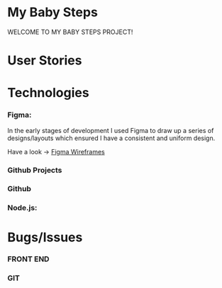 # My Baby Steps

WELCOME TO MY BABY STEPS PROJECT!


# User Stories


# Technologies 


### Figma:

In the early stages of development I used Figma to draw up a series of designs/layouts which ensured I have a consistent and uniform design.

Have a look -> [Figma Wireframes](https://www.figma.com/file/E1G5AxejIpH3UqIKBI1svr/Untitled?node-id=0%3A1&t=sqUx6oy3aY1DFU37-0)


### Github Projects



### Github



### Node.js:


# Bugs/Issues 

### FRONT END 


### GIT 
